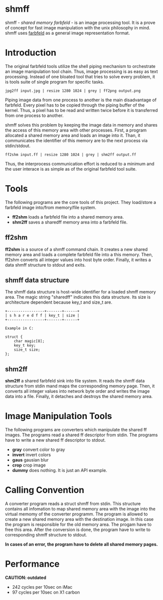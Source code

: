 # shmff

shmff - *shared memory farbfeld* - is an image processing tool.
It is a prove of concept for fast image manipulation with the unix philosophy in
mind.
shmff uses [farbfeld](https://tools.suckless.org/farbfeld/) as a general image
representation format.

# Introduction

The original farbfeld tools utilize the shell piping mechanism to orchestrate an
image manipulation tool chain.
Thus, image processing is as easy as text processing.
Instead of one bloated tool that tries to solve every problem, it is tools suite
of single program for specific tasks.

```
jpg2ff input.jpg | resize 1280 1024 | grey | ff2png output.png
```

Piping image data from one process to another is the main disadvantage of
farbfeld.
Every pixel has to be copied through the piping buffer of the kernel.
Thus, a pixel has to be read and written twice before it is transferred from
one process to another.

shmff solves this problem by keeping the image data in memory and shares the
access of this memory area with other processes.
First, a program allocated a shared memory area and loads an image into it.
Than, it communicates the identifier of this memory are to the next process
via stdin/stdout.

```
ff2shm input.ff | resize 1280 1024 | grey | shm2ff output.ff
```

Thus, the interprocess communication effort is reduced to a minimum and the
user interace is as simple as of the original farbfeld tool suite.

# Tools

The following programs are the core tools of this project.
They load/store a farbfeld image into/from memory/file system.

 * **ff2shm** loads a farbfeld file into a shared memory area.
 * **shm2ff** saves a sharedff memory area into a farbfeld file.

## ff2shm

**ff2shm** is a source of a shmff command chain.
It creates a new shared memory area and loads a complete farbfeld file into a
this memory.
Then, ff2shm converts all integer values into host byte order.
Finally, it writes a data shmff structure to stdout and exits.

## shmff data structure

The shmff data structure is host-wide identifier for a loaded shmff memory
area.
The magic string "sharedff" indicates this data structure.
Its size is architecture dependent because key\_t and size\_t are.

```
+-----------------+-------+------+
| s h a r e d f f | key_t | size |
+-----------------+-------+------+

Example in C:

struct {
	char magic[8];
	key_t key;
	size_t size;
};
```

## shm2ff

**shm2ff** a shared farbfeld sink into file system.
It reads the shmff data structure from stdin mand maps the corresponding
memory page.
Then, it converts all integer values into network byte order and writes the
image data into a file.
Finally, it detaches and destroys the shared memory area.

# Image Manipulation Tools

The following programs are converters which manipulate the shared ff images.
The programs read a shared ff descriptor from stdin.
The programs have to write a new shared ff descriptor to stdout.

 * **gray** convert color to gray
 * **invert** invert colors
 * **gaus** gausian blur
 * **crop** crop image
 * **dummy** does nothing.  It is just an API example.

# Calling Convention

A converter program reads a struct shmff from stdin.
This structure contains all infomation to map shared memory area with the image
into the virtual memomy of the converter programm.
The program is allowed to create a new shared memory area with the destination
image.
In this case the program is responsible for the old memory area.
The progam have to free this area.
After the conversion is done, the program have to write to corresponding shmff
structure to stdout.

**In cases of an error, the program have to delete all shared memory pages.**

# Performance

**CAUTION: outdated**

 * 242 cycles per 10sec on iMac
 *  97 cycles per 10sec on X1 carbon
